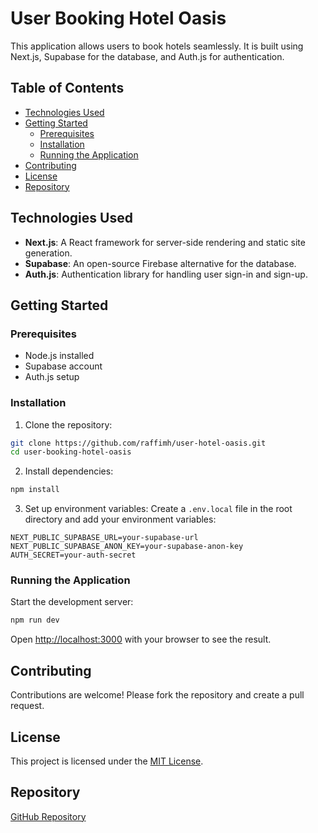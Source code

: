 # User Booking Hotel Oasis

This application allows users to book hotels seamlessly. It is built using Next.js, Supabase for the database, and Auth.js for authentication.

## Table of Contents

- [Technologies Used](#technologies-used)
- [Getting Started](#getting-started)
  - [Prerequisites](#prerequisites)
  - [Installation](#installation)
  - [Running the Application](#running-the-application)
- [Contributing](#contributing)
- [License](#license)
- [Repository](#repository)

## Technologies Used

- **Next.js**: A React framework for server-side rendering and static site generation.
- **Supabase**: An open-source Firebase alternative for the database.
- **Auth.js**: Authentication library for handling user sign-in and sign-up.

## Getting Started

### Prerequisites

- Node.js installed
- Supabase account
- Auth.js setup

### Installation

1. Clone the repository:

```bash
git clone https://github.com/raffimh/user-hotel-oasis.git
cd user-booking-hotel-oasis
```

2. Install dependencies:

```bash
npm install
```

3. Set up environment variables:
   Create a `.env.local` file in the root directory and add your environment variables:

```plaintext
NEXT_PUBLIC_SUPABASE_URL=your-supabase-url
NEXT_PUBLIC_SUPABASE_ANON_KEY=your-supabase-anon-key
AUTH_SECRET=your-auth-secret
```

### Running the Application

Start the development server:

```bash
npm run dev
```

Open [http://localhost:3000](http://localhost:3000) with your browser to see the result.

## Contributing

Contributions are welcome! Please fork the repository and create a pull request.

## License

This project is licensed under the [MIT License](LICENSE).

## Repository

[GitHub Repository](https://github.com/raffimh/user-hotel-oasis.git)
